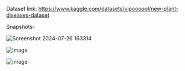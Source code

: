 Dataset link: https://www.kaggle.com/datasets/vipoooool/new-plant-diseases-dataset

Snapshots-

![Screenshot 2024-07-26 163314](https://github.com/user-attachments/assets/c11275c3-1e78-4e2c-848f-c546427801c8)

![image](https://github.com/user-attachments/assets/71b7c135-098c-4dc9-ad87-a3dd596d6208)

![image](https://github.com/user-attachments/assets/4718d568-e175-4bc0-9a2f-df8201020c01)



